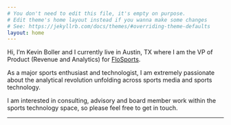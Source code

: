 ```yaml
---
# You don't need to edit this file, it's empty on purpose.
# Edit theme's home layout instead if you wanna make some changes
# See: https://jekyllrb.com/docs/themes/#overriding-theme-defaults
layout: home
---
```


<p>Hi, I’m Kevin Boller and I currently live in Austin, TX where I am the VP of Product (Revenue and Analytics) for <a href="http://www.flosports.tv/" target="_blank">FloSports</a>. </p>

<p>As a major sports enthusiast and technologist, I am extremely passionate about the analytical revolution unfolding across sports media and sports technology.</p>

<p>I am interested in consulting, advisory and board member work within the sports technology space, so please feel free to get in touch.</p>

<hr>
